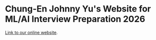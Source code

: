 # Chung-En Johnny Yu's Website for ML/AI Interview Preparation 2026

[Link to our online website](https://chungenyu6.github.io/johnny_ai_interview_prep_2026/).